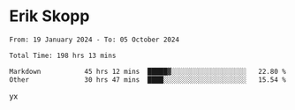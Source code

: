 # Erik Skopp
<!--START_SECTION:waka-->

```txt
From: 19 January 2024 - To: 05 October 2024

Total Time: 198 hrs 13 mins

Markdown           45 hrs 12 mins  █████▓░░░░░░░░░░░░░░░░░░░   22.80 %
Other              30 hrs 47 mins  ████░░░░░░░░░░░░░░░░░░░░░   15.54 %
```

<!--END_SECTION:waka-->
yx
